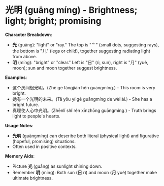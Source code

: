 # **光明 (guāng míng) - Brightness; light; bright; promising**

**Character Breakdown**:  
- **光** (guāng): "light" or "ray." The top is "⺌" (small dots, suggesting rays), the bottom is "儿" (legs or child), together suggesting radiating light from above.  
- **明** (míng): "bright" or "clear." Left is "日" (rì, sun), right is "月" (yuè, moon); sun and moon together suggest brightness.

**Examples**:  
- 这个房间很光明。(Zhè ge fángjiān hěn guāngmíng.) - This room is very bright.  
- 她有一个光明的未来。(Tā yǒu yí gè guāngmíng de wèilái.) - She has a bright future.  
- 真理使人心中光明。(Zhēnlǐ shǐ rén xīnzhōng guāngmíng.) - Truth brings light to people's hearts.

**Usage Notes**:  
- **光明** (guāngmíng) can describe both literal (physical light) and figurative (hopeful, promising) situations.  
- Often used in positive contexts.

**Memory Aids**:  
- Picture **光** (guāng) as sunlight shining down.  
- Remember **明** (míng): Both sun (**日** rì) and moon (**月** yuè) together make ultimate brightness.